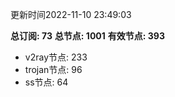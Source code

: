 更新时间2022-11-10 23:49:03

**总订阅: 73**
**总节点: 1001**
**有效节点: 393**
- v2ray节点: 233
- trojan节点: 96
- ss节点: 64
